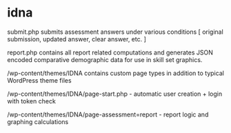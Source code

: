 idna
====

submit.php submits assessment answers under various conditions [ original submission, updated answer, clear answer, etc. ]

report.php contains all report related computations and generates JSON encoded comparative demographic data for use in skill set graphics.

/wp-content/themes/IDNA contains custom page types in addition to typical WordPress theme files

/wp-content/themes/IDNA/page-start.php - automatic user creation + login with token check

/wp-content/themes/IDNA/page-assessment=report - report logic and graphing calculations
